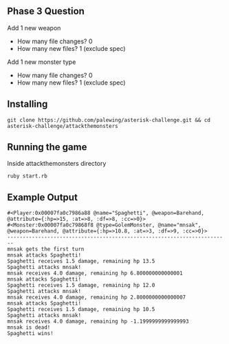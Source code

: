 ## Phase 3 Question
Add 1 new weapon
* How many file changes? 0
* How many new files? 1 (exclude spec)

Add 1 new monster type
* How many file changes? 0
* How many new files? 1 (exclude spec)
## Installing
```
git clone https://github.com/palewing/asterisk-challenge.git && cd asterisk-challenge/attackthemonsters
```
## Running the game
Inside attackthemonsters directory
```
ruby start.rb
```
## Example Output
```
#<Player:0x00007fa0c7986a88 @name="Spaghetti", @weapon=Barehand, @attribute={:hp=>15, :at=>8, :df=>8, :cc=>0}>
#<Monster:0x00007fa0c79868f8 @type=GolemMonster, @name="mnsak", @weapon=Barehand, @attribute={:hp=>10.8, :at=>3, :df=>9, :cc=>0}>
------------------------------------------------------------------------
mnsak gets the first turn
mnsak attacks Spaghetti!
Spaghetti receives 1.5 damage, remaining hp 13.5
Spaghetti attacks mnsak!
mnsak receives 4.0 damage, remaining hp 6.800000000000001
mnsak attacks Spaghetti!
Spaghetti receives 1.5 damage, remaining hp 12.0
Spaghetti attacks mnsak!
mnsak receives 4.0 damage, remaining hp 2.8000000000000007
mnsak attacks Spaghetti!
Spaghetti receives 1.5 damage, remaining hp 10.5
Spaghetti attacks mnsak!
mnsak receives 4.0 damage, remaining hp -1.1999999999999993
mnsak is dead!
Spaghetti wins!
```
